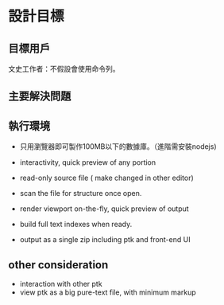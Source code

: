 ﻿# 設計目標

## 目標用戶

文史工作者：不假設會使用命令列。

## 主要解決問題

## 執行環境
- 只用瀏覽器即可製作100MB以下的數據庫。（進階需安裝nodejs)


* interactivity, quick preview of any portion

* read-only source file ( make changed in other editor)
* scan the file for structure once open.
* render viewport on-the-fly, quick preview of output
* build full text indexes when ready.
* output as a single zip including ptk and front-end UI

## other consideration
* interaction with other ptk
* view ptk as a big pure-text file, with minimum markup